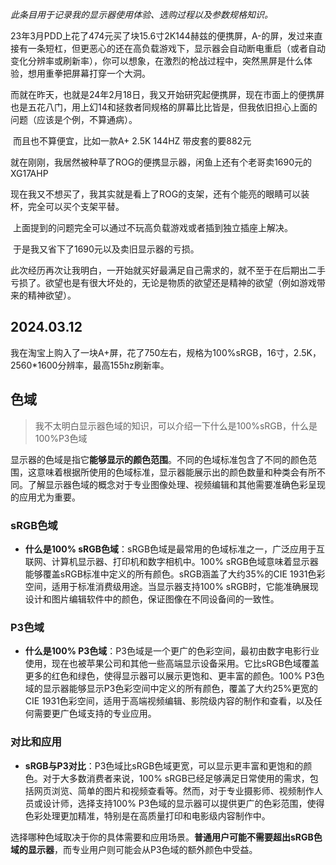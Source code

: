 *此条目用于记录我的显示器使用体验、选购过程以及参数规格知识。*

​	23年3月PDD上花了474元买了块15.6寸2K144赫兹的便携屏，A-的屏，发过来直接有一条短杠，但更恶心的还在高负载游戏下，显示器会自动断电重启（或者自动变化分辨率或刷新率），你可以想象，在激烈的枪战过程中，突然黑屏是什么体验，想用重拳把屏幕打穿一个大洞。

​	而就在昨天，也就是24年2月18日，我又开始研究起便携屏，现在市面上的便携屏也是五花八门，用上幻14和拯救者同规格的屏幕比比皆是，但我依旧担心上面的问题（应该是个例，不算通病）。

​	而且也不算便宜，比如一款A+ 2.5K 144HZ 带皮套的要882元

​	就在刚刚，我居然被种草了ROG的便携显示器，闲鱼上还有个老哥卖1690元的XG17AHP

​	现在我又不想买了，我其实就是看上了ROG的支架，还有个能亮的眼睛可以装杯，完全可以买个支架平替。

​	上面提到的问题完全可以通过不玩高负载游戏或者插到独立插座上解决。

​	于是我又省下了1690元以及卖旧显示器的亏损。

​	此次经历再次让我明白，一开始就买好最满足自己需求的，就不至于在后期出二手亏损了。欲望也是有很大坏处的，无论是物质的欲望还是精神的欲望（例如游戏带来的精神欲望）。

## 2024.03.12

​	我在淘宝上购入了一块A+屏，花了750左右，规格为100%sRGB，16寸，2.5K，2560*1600分辨率，最高155hz刷新率。

## 色域

> 我不太明白显示器色域的知识，可以介绍一下什么是100%sRGB，什么是100%P3色域

显示器的色域是指它**能够显示的颜色范围**。不同的色域标准包含了不同的颜色范围，这意味着根据所使用的色域标准，显示器能展示出的颜色数量和种类会有所不同。了解显示器色域的概念对于专业图像处理、视频编辑和其他需要准确色彩呈现的应用尤为重要。

### sRGB色域

- **什么是100% sRGB色域**：sRGB色域是最常用的色域标准之一，广泛应用于互联网、计算机显示器、打印机和数字相机中。100% sRGB色域意味着显示器能够覆盖sRGB标准中定义的所有颜色。sRGB涵盖了大约35%的CIE 1931色彩空间，适用于标准消费级用途。当显示器支持100% sRGB时，它能准确展现设计和图片编辑软件中的颜色，保证图像在不同设备间的一致性。

### P3色域

- **什么是100% P3色域**：P3色域是一个更广的色彩空间，最初由数字电影行业使用，现在也被苹果公司和其他一些高端显示设备采用。它比sRGB色域覆盖更多的红色和绿色，使得显示器可以展示更饱和、更丰富的颜色。100% P3色域的显示器能够显示P3色彩空间中定义的所有颜色，覆盖了大约25%更宽的CIE 1931色彩空间，适用于高端视频编辑、影院级内容的制作和查看，以及任何需要更广色域支持的专业应用。

### 对比和应用

- **sRGB与P3对比**：P3色域比sRGB色域更宽，可以显示更丰富和更饱和的颜色。对于大多数消费者来说，100% sRGB已经足够满足日常使用的需求，包括网页浏览、简单的图片和视频查看等。然而，对于专业摄影师、视频制作人员或设计师，选择支持100% P3色域的显示器可以提供更广的色彩范围，使得色彩处理更加精准，特别是在高质量打印和电影级内容制作中。

选择哪种色域取决于你的具体需要和应用场景。**普通用户可能不需要超出sRGB色域的显示器**，而专业用户则可能会从P3色域的额外颜色中受益。